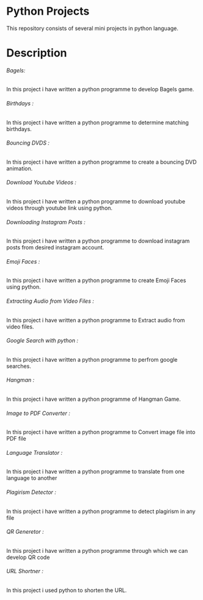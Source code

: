 # Python Projects

This repository consists of several mini projects in python language.

# Description

###### Bagels: 
In this project i have written a python programme to develop Bagels game.

###### Birthdays :
In this project i have written a python programme to determine matching birthdays.

###### Bouncing DVDS :
In this project i have written a python programme to create a bouncing DVD animation.

###### Download Youtube Videos :
In this project i have written a python programme to download youtube videos through youtube link using python.

###### Downloading Instagram Posts :
In this project i have written a python programme to download instagram posts from desired instagram account.

###### Emoji Faces :
In this project i have written a python programme to create Emoji Faces using python.

###### Extracting Audio from Video Files :
In this project i have written a python programme to Extract audio from video files.

###### Google Search with python :
In this project i have written a python programme to perfrom google searches.

###### Hangman : 
In this project i have written a python programme of Hangman Game.

###### Image to PDF Converter :
In this project i have written a python programme to Convert image file into PDF file

###### Language Translator :
In this project i have written a python programme to translate from one language to another

###### Plagirism Detector :
In this project i have written a python programme to detect plagirism in any file

###### QR Generetor :
In this project i have written a python programme through which we can develop QR code

###### URL Shortner :
In this project i used python to shorten the URL.
